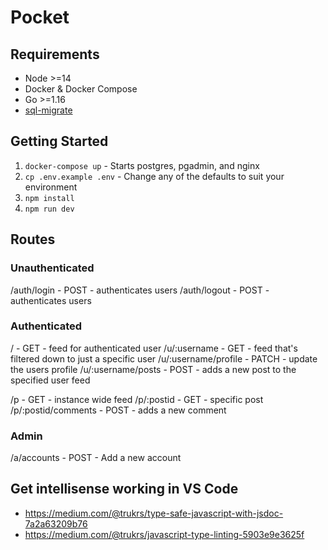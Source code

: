# Pocket

## Requirements

* Node >=14
* Docker & Docker Compose
* Go >=1.16
* [sql-migrate](https://github.com/rubenv/sql-migrate)

## Getting Started

1. `docker-compose up` - Starts postgres, pgadmin, and nginx
1. `cp .env.example .env` - Change any of the defaults to suit your environment
1. `npm install`
1. `npm run dev`

## Routes

### Unauthenticated

/auth/login - POST - authenticates users
/auth/logout - POST - authenticates users

### Authenticated

/ - GET - feed for authenticated user
/u/:username - GET - feed that's filtered down to just a specific user
/u/:username/profile - PATCH - update the users profile
/u/:username/posts - POST - adds a new post to the specified user feed

/p - GET - instance wide feed
/p/:postid - GET - specific post
/p/:postid/comments - POST - adds a new comment

### Admin

/a/accounts - POST - Add a new account

## Get intellisense working in VS Code

* <https://medium.com/@trukrs/type-safe-javascript-with-jsdoc-7a2a63209b76>
* <https://medium.com/@trukrs/javascript-type-linting-5903e9e3625f>
